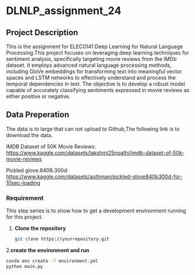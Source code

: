 # DLNLP_assignment_24
## Project Description
This is the assignment for ELEC0141 Deep Learning for Natural Language Processing.This project focuses on leveraging deep learning techniques for sentiment analysis, specifically targeting movie reviews from the IMDb dataset. It employs advanced natural language processing methods, including GloVe embeddings for transforming text into meaningful vector spaces and LSTM networks to effectively understand and process the temporal dependencies in text. The objective is to develop a robust model capable of accurately classifying sentiments expressed in movie reviews as either positive or negative.


## Data Preperation
The data is to large that can not upload to Github,The following link is to download the data.


IMDB Dataset of 50K Movie Reviews: https://www.kaggle.com/datasets/lakshmi25npathi/imdb-dataset-of-50k-movie-reviews


Pickled glove.840B.300d: https://www.kaggle.com/datasets/authman/pickled-glove840b300d-for-10sec-loading


### Requirement

This step series is to show how to get a development environment running for this project.

1. **Clone the repository**

   ```bash
   git clone https://yourrepository.git
2.**create the environment and run**
   ```bash
   conda env create -f environment.yml
   python main.py
